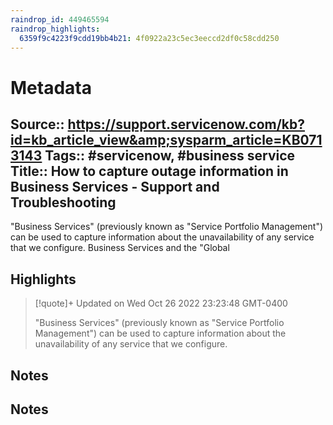 ```yaml
---
raindrop_id: 449465594
raindrop_highlights:
  6359f9c4223f9cdd19bb4b21: 4f0922a23c5ec3eeccd2df0c58cdd250
---
```


# Metadata
Source:: https://support.servicenow.com/kb?id=kb_article_view&amp;sysparm_article=KB0713143
Tags:: #servicenow, #business service
Title:: How to capture outage information in Business Services - Support and Troubleshooting
---

&quot;Business Services&quot; (previously known as &quot;Service Portfolio Management&quot;) can be used to capture information about the unavailability of any service that we configure. Business Services and the &quot;Global

## Highlights

> [!quote]+ Updated on Wed Oct 26 2022 23:23:48 GMT-0400
>
> &quot;Business Services&quot; (previously known as &quot;Service Portfolio Management&quot;) can be used to capture information about the unavailability of any service that we configure.
## Notes
## Notes
